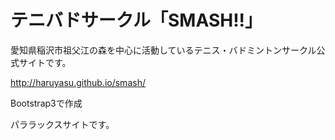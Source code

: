 # テニバドサークル「SMASH!!」

愛知県稲沢市祖父江の森を中心に活動しているテニス・バドミントンサークル公式サイトです。

<http://haruyasu.github.io/smash/>

Bootstrap3で作成

パララックスサイトです。
